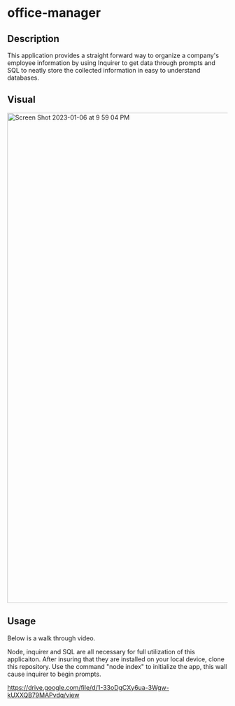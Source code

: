# office-manager

## Description
This application provides a straight forward way to organize a company's employee information by using Inquirer to get data through prompts and SQL to neatly store the collected information in easy to understand databases.

## Visual
<img width="1122" alt="Screen Shot 2023-01-06 at 9 59 04 PM" src="https://user-images.githubusercontent.com/109449569/211128488-9b5236b6-10e7-4eea-9ac8-138045502ff7.png">

## Usage
Below is a walk through video.

Node, inquirer and SQL are all necessary for full utilization of this applicaiton. After insuring that they are installed on your local device, clone this repository. Use the command "node index" to initialize the app, this wall cause inquirer to begin prompts. 

https://drive.google.com/file/d/1-33oDgCXy6ua-3Wgw-kUXXQB79MAPvdq/view
